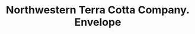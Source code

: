 ---
doi: 10.7916/D8PK1T46
date_other: '1887'
date_other_textual: '1887'
form: printed ephemera
genre:
- Envelopes
name:
- Northwestern Terra Cotta Company
object_in_context_url: https://biggert.cul.columbia.edu/items/view/ave_biggert_00231
subject_hierarchical_geographic:
- Chicago, Illinois, United States
subject_name:
- Northwestern Terra Cotta Company
title: Northwestern Terra Cotta Company. Envelope
sort_title: Northwestern Terra Cotta Company. Envelope
call_number: ave_biggert_00231
coordinates:
- 41.83694444444445,-87.68472222222222
pid: ave_biggert_00231
identifiers: ave_biggert_00231
thumbnail: https://derivativo-2.library.columbia.edu/iiif/2/ldpd:344989/full/!256,256/0/native.jpg
permalink: "/items/ave_biggert_00231/"
layout: iiif-image-page
---